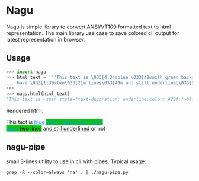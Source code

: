 Nagu
====

Nagu is simple library to convert ANSI/VT100 formatted text to html
representation. The main library use case to save colored cli output
for latest representation in browser.

Usage
------

```python
>>> import nagu
>>> html_text = '''This text is \033[4;34mblue \033[42mwith green background
... have \033[1;39mtwo\033[21m lines\033[49m and still underlined\033[0m or not'''
>>>
>>> nagu.html(html_text)
'This text is <span style="text-decoration: underline;color: #28f;">blue </span><span style="text-decoration: underline;color: #28f;background-color: #0c0;">with green background<br />have </span><span style="font-weight: bold;text-decoration: underline;background-color: #0c0;">two</span><span style="text-decoration: underline;background-color: #0c0;"> lines</span><span style="text-decoration: underline;"> and still underlined</span> or not'
```

Rendered html:

<p>This text is <span style="text-decoration: underline;color: #28f;">blue </span><span style="text-decoration: underline;color: #28f;background-color: #0c0;">with green background<br />have </span><span style="font-weight: bold;text-decoration: underline;background-color: #0c0;">two</span><span style="text-decoration: underline;background-color: #0c0;"> lines</span><span style="text-decoration: underline;"> and still underlined</span> or not</p>


nagu-pipe
------
small 3-lines utility to use in cli with pipes.
Typical usage:

    grep -R --color=always 'na' . | ./nagu-pipe.py

